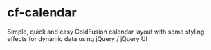 cf-calendar
===========

Simple, quick and easy ColdFusion calendar layout with some styling effects for dynamic data using jQuery / jQuery UI
